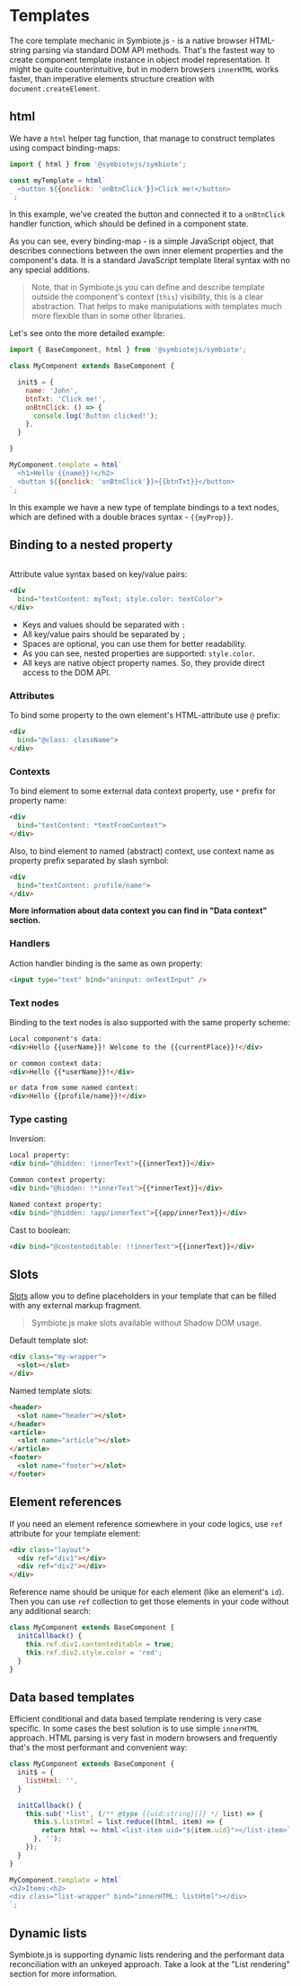 # Templates

The core template mechanic in Symbiote.js - is a native browser HTML-string parsing via standard DOM API methods. That's the fastest way to create component template instance in object model representation. It might be quite counterintuitive, but in modern browsers `innerHTML` works faster, than imperative elements structure creation with `document.createElement`.

## html

We have a `html` helper tag function, that manage to construct templates using compact binding-maps:
```js
import { html } from '@symbiotejs/symbiote';

const myTemplate = html`
  <button ${{onclick: 'onBtnClick'}}>Click me!</button>
`;
```
In this example, we've created the button and connected it to a `onBtnClick` handler function, which should be defined in a component state.

As you can see, every binding-map - is a simple JavaScript object,
that describes connections between the own inner element properties and the component's data. It is a standard JavaScript template literal syntax with no any special additions.

> Note, that in Symbiote.js you can define and describe template outside the component's context (`this`) visibility, this is a clear abstraction. That helps to make manipulations with templates much more flexible than in some other libraries.

Let's see onto the more detailed example:
```js
import { BaseComponent, html } from '@symbiotejs/symbiote';

class MyComponent extends BaseComponent {

  init$ = {
    name: 'John',
    btnTxt: 'Click me!',
    onBtnClick: () => {
      console.log('Button clicked!');
    },
  }

}

MyComponent.template = html`
  <h1>Hello {{name}}!</h2>
  <button ${{onclick: 'onBtnClick'}}>{{btnTxt}}</button>
`;
```
In this example we have a new type of template bindings to a text nodes, which are defined with a double braces syntax - `{{myProp}}`.

## Binding to a nested property

```js

```

Attribute value syntax based on key/value pairs:
```html
<div 
  bind="textContent: myText; style.color: textColor">
</div>
```
* Keys and values should be separated with `:`
* All key/value pairs should be separated by `;`
* Spaces are optional, you can use them for better readability.
* As you can see, nested properties are supported: `style.color`.
* All keys are native object property names. So, they provide direct access to the DOM API.

### Attributes

To bind some property to the own element's HTML-attribute use `@` prefix:
```html
<div 
  bind="@class: className">
</div>
```

### Contexts
To bind element to some external data context property, use `*` prefix for property name:
```html
<div 
  bind="textContent: *textFromContext">
</div>
```

Also, to bind element to named (abstract) context, use context name as property prefix separated by slash symbol:
```html
<div 
  bind="textContent: profile/name">
</div>
```

**More information about data context you can find in "Data context" section.**

### Handlers

Action handler binding is the same as own property:
```html
<input type="text" bind="oninput: onTextInput" />
```

### Text nodes

Binding to the text nodes is also supported with the same property scheme:
```html
Local component's data:
<div>Hello {{userName}}! Welcome to the {{currentPlace}}!</div>

or common context data:
<div>Hello {{*userName}}!</div>

or data from some named context:
<div>Hello {{profile/name}}!</div>
```

### Type casting

Inversion:
```html
Local property:
<div bind="@hidden: !innerText">{{innerText}}</div>

Common context property:
<div bind="@hidden: !*innerText">{{*innerText}}</div>

Named context property:
<div bind="@hidden: !app/innerText">{{app/innerText}}</div>
```

Cast to boolean:
```html
<div bind="@contenteditable: !!innerText">{{innerText}}</div>
```

## Slots

[Slots](https://developer.mozilla.org/en-US/docs/Web/HTML/Element/slot) allow you to define placeholders in your template that can be filled with any external markup fragment.

> Symbiote.js make slots available without Shadow DOM usage.

Default template slot:
```html
<div class="my-wrapper">
  <slot></slot>
</div>
```

Named template slots:
```html
<header>
  <slot name="header"></slot>
</header>
<article>
  <slot name="article"></slot>
</article>
<footer>
  <slot name="footer"></slot>
</footer>
```

## Element references

If you need an element reference somewhere in your code logics, use `ref` attribute for your template element:
```html
<div class="layout">
  <div ref="div1"></div>
  <div ref="div2"></div>
</div>
```
Reference name should be unique for each element (like an element's `id`).
Then you can use `ref` collection to get those elements in your code without any additional search:
```javascript
class MyComponent extends BaseComponent {
  initCallback() {
    this.ref.div1.contenteditable = true;
    this.ref.div2.style.color = 'red';
  }
}
```

## Data based templates

Efficient conditional and data based template rendering is very case specific. In some cases the best solution is to use simple `innerHTML` approach. HTML parsing is very fast in modern browsers and frequently that's the most performant and convenient way:
```javascript
class MyComponent extends BaseComponent {
  init$ = {
    listHtml: '',
  }

  initCallback() {
    this.sub('*list', (/** @type {{uid:string}[]} */ list) => {
      this.$.listHtml = list.reduce((html, item) => {
        return html += html`<list-item uid="${item.uid}"></list-item>`;
      }, '');
    });
  }
}

MyComponent.template = html`
<h2>Items:<h2>
<div class="list-wrapper" bind="innerHTML: listHtml"></div>
`;
```

## Dynamic lists

Symbiote.js is supporting dynamic lists rendering and the performant data reconciliation with an unkeyed approach.
Take a look at the "List rendering" section for more information.